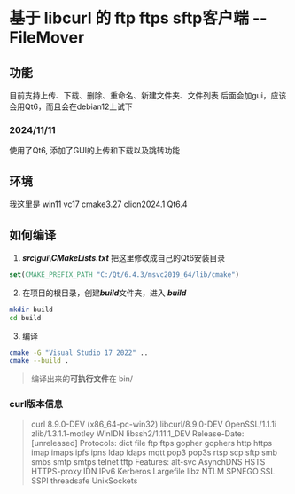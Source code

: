 # 基于 libcurl 的 ftp ftps sftp客户端 -- FileMover

## 功能
目前支持上传、下载、删除、重命名、新建文件夹、文件列表
后面会加gui，应该会用Qt6，而且会在debian12上试下

### 2024/11/11
使用了Qt6, 添加了GUI的上传和下载以及跳转功能

## 环境
我这里是 win11 vc17 cmake3.27 clion2024.1 Qt6.4

## 如何编译
1. ***src\gui\CMakeLists.txt*** 把这里修改成自己的Qt6安装目录
```cmake
set(CMAKE_PREFIX_PATH "C:/Qt/6.4.3/msvc2019_64/lib/cmake")
```

2. 在项目的根目录，创建***build***文件夹，进入 ***build***
```bash
mkdir build
cd build 
```

3. 编译
```bash
cmake -G "Visual Studio 17 2022" ..
cmake --build .
```
> 编译出来的**可执行文件**在 bin/

### curl版本信息
> curl 8.9.0-DEV (x86_64-pc-win32) libcurl/8.9.0-DEV OpenSSL/1.1.1i zlib/1.3.1.1-motley WinIDN libssh2/1.11.1_DEV
> Release-Date: [unreleased]
> Protocols: dict file ftp ftps gopher gophers http https imap imaps ipfs ipns ldap ldaps mqtt pop3 pop3s rtsp scp sftp smb smbs smtp smtps telnet tftp 
> Features: alt-svc AsynchDNS HSTS HTTPS-proxy IDN IPv6 Kerberos Largefile libz NTLM SPNEGO SSL SSPI threadsafe UnixSockets

